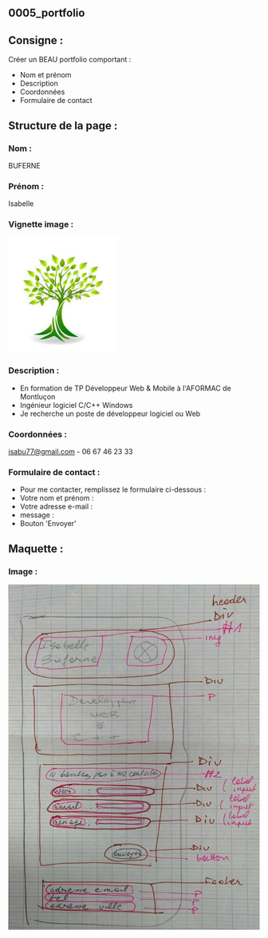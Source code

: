 ## **0005_portfolio**

## Consigne :
Créer un BEAU portfolio comportant :
* Nom et prénom
* Description
* Coordonnées
* Formulaire de contact

## Structure de la page :

### Nom :
BUFERNE

### Prénom :
Isabelle

### Vignette image : 
![LOGO](https://github.com/isabu77/0005_portfolio/blob/master/asset/img/arbre.jpg)

### Description :
 * En formation de TP Développeur Web & Mobile à l'AFORMAC de Montluçon
 * Ingénieur logiciel C/C++ Windows
 * Je recherche un poste de développeur logiciel ou Web

### Coordonnées :
isabu77@gmail.com - 06 67 46 23 33

### Formulaire de contact : 
* Pour me contacter, remplissez le formulaire ci-dessous :
* Votre nom et prénom :
* Votre adresse e-mail :
* message :
* Bouton 'Envoyer'

## Maquette :
### Image : 
![Maquette](https://github.com/isabu77/0005_portfolio/blob/master/asset/img/maquettepetite.jpg)

